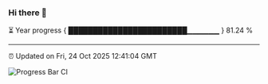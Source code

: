 ### Hi there 👋

⏳ Year progress { ████████████████████████▁▁▁▁▁▁ } 81.24 %

---

⏰ Updated on Fri, 24 Oct 2025 12:41:04 GMT

![Progress Bar CI](https://github.com/liununu/liununu/workflows/Progress%20Bar%20CI/badge.svg)
